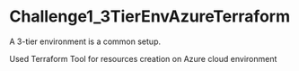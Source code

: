 # Challenge1_3TierEnvAzureTerraform

A 3-tier environment is a common setup. 

Used Terraform Tool for resources creation on Azure cloud environment
